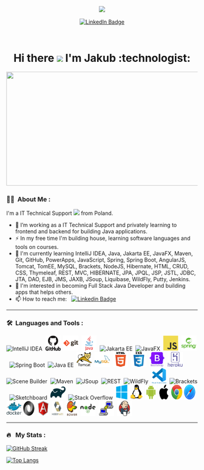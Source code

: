 <p align="center"><img src="https://media.giphy.com/media/M9gbBd9nbDrOTu1Mqx/giphy.gif" width="100"/></p>
<p align="center">
<a href="https://www.linkedin.com/in/jakub-szewczyk-1a1872129/"><img src="https://img.shields.io/badge/LinkedIn-blue?style=for-the-badge&logo=linkedin&logoColor=white" alt="LinkedIn Badge"></a>
</p>
<p align="center"><img src="https://komarev.com/ghpvc/?username=plebs89&style=flat-square&color=blue" alt=""></p>

<h1 align="center">Hi there <img src="https://media.giphy.com/media/hvRJCLFzcasrR4ia7z/giphy.gif" width="40"> I'm Jakub :technologist:</h1>

<p align="center"><img src="https://media.giphy.com/media/dWesBcTLavkZuG35MI/giphy.gif" width="600" height="300"  /></p>

### :man_technologist: &nbsp;About Me :

I'm a IT Technical Support <img src="https://media.giphy.com/media/WUlplcMpOCEmTGBtBW/giphy.gif" width="30"> from
Poland.

- 🔭 I’m working as a IT Technical Support and privately learning to frontend and backend for building Java applications.
- ⚡ In my free time I'm building house, learning software languages and tools on courses.
- 🌱 I'm currently learning IntelliJ IDEA, Java, Jakarta EE, JavaFX, Maven, Git, GitHub, PowerApps, JavaScript, Spring, Spring Boot, AngularJS, Tomcat, TomEE, MySQL, Brackets, NodeJS, Hibernate, HTML, CRUD, CSS, Thymeleaf, REST, MVC, HIBERNATE, JPA, JPQL, JSP, JSTL, JDBC, JTA, DAO, EJB, JMS, JAXB, JSoup, Liquibase, WildFly, Putty, Jenkins.
- :eyes: I'm interested in becoming Full Stack Java Developer and building apps that helps others.
- 📫 How to reach me: &nbsp; [![Linkedin Badge](https://img.shields.io/badge/Jakub-blue?style=for-the-badge&logo=linkedin&logoColor=white)](https://www.linkedin.com/in/jakub-szewczyk-1a1872129/)

---

### 🛠 &nbsp;Languages and Tools :

<p>
<img src="https://resources.jetbrains.com/storage/products/intellij-idea/img/meta/intellij-idea_logo_300x300.png" title="IntelliJ IDEA" alt="IntelliJ IDEA" width="40" height="40"/>&nbsp;
<img src="https://raw.githubusercontent.com/devicons/devicon/1119b9f84c0290e0f0b38982099a2bd027a48bf1/icons/github/github-original-wordmark.svg" title="GitHub"  alt="GitHub" width="40" height="40"/>&nbsp;
<img src="https://raw.githubusercontent.com/devicons/devicon/1119b9f84c0290e0f0b38982099a2bd027a48bf1/icons/git/git-original-wordmark.svg" title="Git"  alt="Git" width="40" height="40"/>&nbsp;
<img src="https://raw.githubusercontent.com/devicons/devicon/1119b9f84c0290e0f0b38982099a2bd027a48bf1/icons/java/java-original-wordmark.svg" title="Java" alt="Java" width="40" height="40"/>&nbsp;
<img src="https://jakarta.ee/images/jakarta/jakarta-ee-logo-color.svg" title="Jakarta EE" alt="Jakarta EE" width="70" height="40"/>&nbsp;
<img src="https://upload.wikimedia.org/wikipedia/en/c/cc/JavaFX_Logo.png" title="JavaFX"  alt="JavaFX" width="70" height="40"/>&nbsp;
<img src="https://raw.githubusercontent.com/devicons/devicon/1119b9f84c0290e0f0b38982099a2bd027a48bf1/icons/javascript/javascript-original.svg" title="JavaScript"  alt="JavaScript" width="40" height="40"/>&nbsp;
<img src="https://raw.githubusercontent.com/devicons/devicon/1119b9f84c0290e0f0b38982099a2bd027a48bf1/icons/spring/spring-original-wordmark.svg" title="Spring"  alt="Spring" width="40" height="40"/>&nbsp;
<img src="https://softwareskill.pl/wp-content/uploads/2020/09/spring-boot-logo-1.png" title="Spring Boot"  alt="Spring Boot" width="70" height="40"/>&nbsp;
<img src="https://www.ocs-consulting.nl/wp-content/uploads/2018/03/java-ee-logo.png" title="Jave EE"  alt="Java EE" width="40" height="40"/>&nbsp;
<img src="https://raw.githubusercontent.com/devicons/devicon/1119b9f84c0290e0f0b38982099a2bd027a48bf1/icons/tomcat/tomcat-original-wordmark.svg" title="Tomcat"  alt="Tomcat" width="40" height="40"/>&nbsp;
<img src="https://raw.githubusercontent.com/devicons/devicon/1119b9f84c0290e0f0b38982099a2bd027a48bf1/icons/mysql/mysql-original-wordmark.svg" title="MySQL"  alt="MySQL" width="40" height="40"/>&nbsp;
<img src="https://raw.githubusercontent.com/devicons/devicon/1119b9f84c0290e0f0b38982099a2bd027a48bf1/icons/html5/html5-original-wordmark.svg" title="HTML"  alt="HTML" width="40" height="40"/>&nbsp;
<img src="https://raw.githubusercontent.com/devicons/devicon/1119b9f84c0290e0f0b38982099a2bd027a48bf1/icons/css3/css3-original-wordmark.svg" title="CSS"  alt="CSS" width="40" height="40"/>&nbsp;
<img src="https://raw.githubusercontent.com/devicons/devicon/1119b9f84c0290e0f0b38982099a2bd027a48bf1/icons/bootstrap/bootstrap-original-wordmark.svg" title="Bootstrap"  alt="Bootstrap" width="40" height="40"/>&nbsp;
<img src="https://raw.githubusercontent.com/devicons/devicon/1119b9f84c0290e0f0b38982099a2bd027a48bf1/icons/heroku/heroku-original-wordmark.svg" title="Heroku"  alt="Heroku" width="40" height="40"/>&nbsp;
<img src="https://i0.wp.com/gluonhq.com/wp-content/uploads/2015/02/SceneBuilderLogo.png" title="Scene Builder"  alt="Scene Builder" width="40" height="40"/>&nbsp;
<img src="https://upload.wikimedia.org/wikipedia/commons/thumb/5/52/Apache_Maven_logo.svg/1280px-Apache_Maven_logo.svg.png" title="Maven"  alt="Maven" width="60" height="30"/>&nbsp;
<img src="https://www.javacodeexamples.com/wp-content/uploads/Jsoup.png" title="JSoup"  alt="JSoup" width="70" height="40"/>&nbsp;
<img src="https://miro.medium.com/max/440/1*J3G3akaMpUOLegw0p0qthA.png" title="REST"  alt="REST" width="60" height="40"/>&nbsp;
<img src="https://i0.wp.com/design.jboss.org/wildfly/logo/final/wildfly_logo_stacked_600px.png" title="WildFly"  alt="WildFly" width="60" height="40"/>&nbsp;
<img src="https://raw.githubusercontent.com/devicons/devicon/master/icons/vscode/vscode-original-wordmark.svg" title="Visual Studio Code"  alt="Visual Studio Code" width="40" height="40"/>&nbsp;
<img src="https://upload.wikimedia.org/wikipedia/commons/thumb/4/4c/Brackets_Icon.svg/1200px-Brackets_Icon.svg.png" title="Brackets"  alt="Brackets" width="40" height="40"/>&nbsp;
<img src="https://d23fqex5axu15s.cloudfront.net/landing2021/sketchboard_logo_text_line_dark.png" title="Sketchboard"  alt="Sketchboard" width="80" height="40"/>&nbsp;
<img src="https://raw.githubusercontent.com/devicons/devicon/ca28c779441053191ff11710fe24a9e6c23690d6/icons/gradle/gradle-original.svg" title="Gradle"  alt="Gradle" width="40" height="40"/>&nbsp;
<img src="https://upload.wikimedia.org/wikipedia/commons/thumb/e/ef/Stack_Overflow_icon.svg/220px-Stack_Overflow_icon.svg.png" title="Stack Overflow"  alt="Stack Overflow" width="40" height="40"/>&nbsp;
<img src="https://raw.githubusercontent.com/devicons/devicon/55609aa5bd817ff167afce0d965585c92040787a/icons/windows8/windows8-original.svg" title="Windows"  alt="Windows" width="30" height="40"/>
<img src="https://raw.githubusercontent.com/devicons/devicon/55609aa5bd817ff167afce0d965585c92040787a/icons/linux/linux-original.svg" title="Linux"  alt="Linux" width="40" height="40"/>
<img src="https://raw.githubusercontent.com/devicons/devicon/55609aa5bd817ff167afce0d965585c92040787a/icons/android/android-original.svg" title="Android"  alt="Android" width="30" height="40"/>
<img src="https://raw.githubusercontent.com/devicons/devicon/55609aa5bd817ff167afce0d965585c92040787a/icons/apple/apple-original.svg" title="Apple"  alt="Apple" width="30" height="40"/>
<img src="https://raw.githubusercontent.com/devicons/devicon/55609aa5bd817ff167afce0d965585c92040787a/icons/chrome/chrome-original.svg" title="Chrome"  alt="Chrome" width="30" height="40"/>
<img src="https://raw.githubusercontent.com/devicons/devicon/55609aa5bd817ff167afce0d965585c92040787a/icons/safari/safari-original.svg" title="Safari"  alt="Safari" width="30" height="40"/>&nbsp;
<img src="https://raw.githubusercontent.com/devicons/devicon/6910f0503efdd315c8f9b858234310c06e04d9c0/icons/docker/docker-original-wordmark.svg" title="Docker"  alt="Docker" width="40" height="40"/>
<img src="https://raw.githubusercontent.com/devicons/devicon/6910f0503efdd315c8f9b858234310c06e04d9c0/icons/json/json-original.svg" title="JSON"  alt="JSON" width="30" height="40"/>&nbsp;
<img src="https://raw.githubusercontent.com/devicons/devicon/ca28c779441053191ff11710fe24a9e6c23690d6/icons/angularjs/angularjs-original.svg" title="AngularJS"  alt="AngularJS" width="30" height="40"/>&nbsp;
<img src="https://raw.githubusercontent.com/devicons/devicon/ca28c779441053191ff11710fe24a9e6c23690d6/icons/hibernate/hibernate-original-wordmark.svg" title="Hibernate"  alt="Hibernate" width="30" height="40"/>&nbsp;
<img src="https://raw.githubusercontent.com/devicons/devicon/ca28c779441053191ff11710fe24a9e6c23690d6/icons/bower/bower-original-wordmark.svg" title="Bower"  alt="Bower" width="30" height="40"/>&nbsp;
<img src="https://raw.githubusercontent.com/devicons/devicon/ca28c779441053191ff11710fe24a9e6c23690d6/icons/nodejs/nodejs-original-wordmark.svg" title="NodeJS"  alt="NodeJS" width="40" height="40"/>&nbsp;
<img src="https://raw.githubusercontent.com/devicons/devicon/ca28c779441053191ff11710fe24a9e6c23690d6/icons/putty/putty-original.svg" title="Putty"  alt="Putty" width="40" height="40"/>&nbsp;
<img src="https://raw.githubusercontent.com/devicons/devicon/ca28c779441053191ff11710fe24a9e6c23690d6/icons/jenkins/jenkins-original.svg" title="Jenkins"  alt="Jenkins" width="40" height="40"/>&nbsp;
</p>

---

### 🔥 &nbsp; My Stats :

[![GitHub Streak](http://github-readme-streak-stats.herokuapp.com?user=plebs89&theme=dark&background=000000)](https://git.io/streak-stats)

[![Top Langs](https://github-readme-stats.vercel.app/api/top-langs/?username=plebs89&layout=compact&theme=vision-friendly-dark)](https://github.com/anuraghazra/github-readme-stats)


